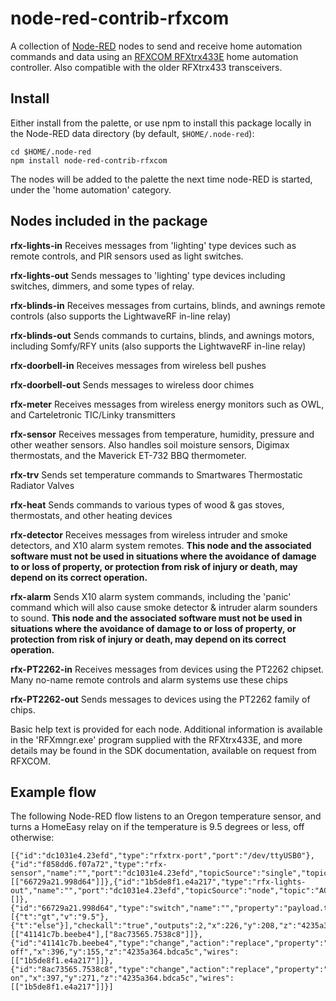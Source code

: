 node-red-contrib-rfxcom
========================

A collection of <a href="http://nodered.org" target="_new">Node-RED</a> nodes to send and receive home automation
commands and data using an [RFXCOM RFXtrx433E](http://www.rfxcom.com/epages/78165469.sf/en_GB/?ObjectPath=/Shops/78165469/Products/14103)
home automation controller. Also compatible with the older RFXtrx433 transceivers.

Install
-------

Either install from the palette, or use npm to install this package locally in the Node-RED data directory (by default, `$HOME/.node-red`):

	cd $HOME/.node-red
	npm install node-red-contrib-rfxcom

The nodes will be added to the palette the next time node-RED is started, under the 'home automation' category.

Nodes included in the package
-----------------------------

**rfx-lights-in** Receives messages from 'lighting' type devices such as remote controls, and PIR sensors used as light
switches.

**rfx-lights-out** Sends messages to 'lighting' type devices including switches, dimmers, and some types of relay.

**rfx-blinds-in** Receives messages from curtains, blinds, and awnings remote controls (also supports the LightwaveRF
in-line relay)

**rfx-blinds-out** Sends commands to curtains, blinds, and awnings motors, including Somfy/RFY units (also supports the
LightwaveRF in-line relay)

**rfx-doorbell-in** Receives messages from wireless bell pushes

**rfx-doorbell-out** Sends messages to wireless door chimes

**rfx-meter** Receives messages from wireless energy monitors such as OWL, and Carteletronic TIC/Linky transmitters

**rfx-sensor** Receives messages from temperature, humidity, pressure and other weather sensors. Also handles soil
moisture sensors, Digimax thermostats, and the Maverick ET-732 BBQ thermometer.

**rfx-trv** Sends set temperature commands to Smartwares Thermostatic Radiator Valves

**rfx-heat** Sends commands to various types of wood & gas stoves, thermostats, and other heating devices

**rfx-detector** Receives messages from wireless intruder and smoke detectors, and X10 alarm system remotes.
**This node and the associated software must not be used in situations where the avoidance of damage to 
or loss of property, or protection from risk of injury or death, may depend on its correct operation.**

**rfx-alarm** Sends X10 alarm system commands, including the 'panic' command which will also cause smoke detector & intruder
alarm sounders to sound.
**This node and the associated software must not be used in situations where the avoidance of damage to 
or loss of property, or protection from risk of injury or death, may depend on its correct operation.**

**rfx-PT2262-in** Receives messages from devices using the PT2262 chipset. Many no-name remote controls and alarm
systems use these chips

**rfx-PT2262-out** Sends messages to devices using the PT2262 family of chips.

Basic help text is provided for each node. Additional information is available in the 'RFXmngr.exe' program supplied
with the RFXtrx433E, and more details may be found in the SDK documentation, available on request from RFXCOM.

Example flow
------------

The following Node-RED flow listens to an Oregon temperature sensor, and turns a HomeEasy relay on if the temperature is
9.5 degrees or less, off otherwise:

    [{"id":"dc1031e4.23efd","type":"rfxtrx-port","port":"/dev/ttyUSB0"},{"id":"f858dd6.f07a72","type":"rfx-sensor","name":"","port":"dc1031e4.23efd","topicSource":"single","topic":"TH1/0x8E01","x":113,"y":118,"z":"4235a364.bdca5c","wires":[["66729a21.998d64"]]},{"id":"1b5de8f1.e4a217","type":"rfx-lights-out","name":"","port":"dc1031e4.23efd","topicSource":"node","topic":"AC/0x001EF1CE/4","x":591,"y":215,"z":"4235a364.bdca5c","wires":[]},{"id":"66729a21.998d64","type":"switch","name":"","property":"payload.temperature.value","rules":[{"t":"gt","v":"9.5"},{"t":"else"}],"checkall":"true","outputs":2,"x":226,"y":208,"z":"4235a364.bdca5c","wires":[["41141c7b.beebe4"],["8ac73565.7538c8"]]},{"id":"41141c7b.beebe4","type":"change","action":"replace","property":"payload","from":"","to":"\"Off\"","reg":false,"name":"Turn off","x":396,"y":155,"z":"4235a364.bdca5c","wires":[["1b5de8f1.e4a217"]]},{"id":"8ac73565.7538c8","type":"change","action":"replace","property":"payload","from":"","to":"\"On\"","reg":false,"name":"Turn on","x":397,"y":271,"z":"4235a364.bdca5c","wires":[["1b5de8f1.e4a217"]]}]
